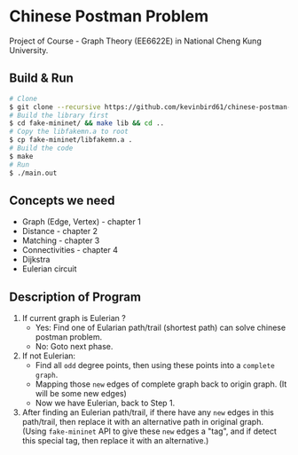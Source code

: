 # Chinese Postman Problem
Project of Course - Graph Theory (EE6622E) in National Cheng Kung University.

## Build & Run

```sh
# Clone
$ git clone --recursive https://github.com/kevinbird61/chinese-postman-problem.git
# Build the library first
$ cd fake-mininet/ && make lib && cd ..
# Copy the libfakemn.a to root
$ cp fake-mininet/libfakemn.a .
# Build the code 
$ make
# Run 
$ ./main.out
```

## Concepts we need

* Graph (Edge, Vertex) - chapter 1
* Distance - chapter 2
* Matching - chapter 3
* Connectivities - chapter 4
* Dijkstra
* Eulerian circuit

## Description of Program

1. If current graph is Eulerian ?
    * Yes:  Find one of Eularian path/trail (shortest path) can solve chinese postman problem.
    * No:   Goto next phase.
2. If not Eulerian:
    * Find all `odd` degree points, then using these points into a `complete graph`.
    * Mapping those `new` edges of complete graph back to origin graph. (It will be some new edges)
    * Now we have Eulerian, back to Step 1.
3. After finding an Eulerian path/trail, if there have any `new` edges in this path/trail, then replace it with an alternative path in original graph. (Using `fake-mininet` API to give these `new` edges a "tag", and if detect this special tag, then replace it with an alternative.)
